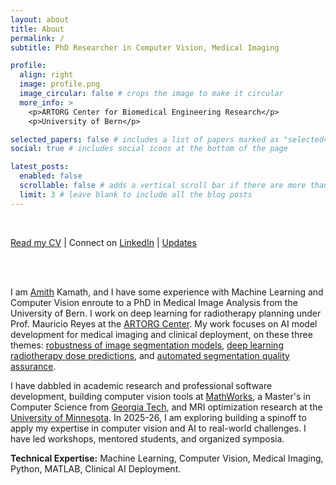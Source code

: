 ```yaml
---
layout: about
title: About
permalink: /
subtitle: PhD Researcher in Computer Vision, Medical Imaging

profile:
  align: right
  image: profile.png
  image_circular: false # crops the image to make it circular
  more_info: >
    <p>ARTORG Center for Biomedical Engineering Research</p>
    <p>University of Bern</p>

selected_papers: false # includes a list of papers marked as "selected={true}"
social: true # includes social icons at the bottom of the page

latest_posts:
  enabled: false
  scrollable: false # adds a vertical scroll bar if there are more than 3 new posts items
  limit: 3 # leave blank to include all the blog posts
---
```


<br>

[Read my CV](../assets/pdf/amithjkamath_cv.pdf) | Connect on [LinkedIn](https://www.linkedin.com/in/amithjkamath/) | [Updates](/news/)

<br>
<br>

I am [Amith](https://en.wikipedia.org/wiki/Amit) Kamath, and I have some experience with Machine Learning and Computer Vision enroute to a PhD in Medical Image Analysis from the University of Bern. I work on deep learning for radiotherapy planning under Prof. Mauricio Reyes at the [ARTORG Center](https://www.artorg.unibe.ch). My work focuses on AI model development for medical imaging and clinical deployment, on these three themes: [robustness of image segmentation models](/projects/thesis-robustness-of-image-segmentation-models), [deep learning radiotherapy dose predictions](/projects/thesis-dose-prediction-for-contour-evaluation), and [automated segmentation quality assurance](/projects/thesis-contour-correction-qualitative-analysis).

I have dabbled in academic research and professional software development, building computer vision tools at [MathWorks](https://www.mathworks.com/products/computer-vision.html), a Master's in Computer Science from [Georgia Tech](https://omscs.gatech.edu), and MRI optimization research at the [University of Minnesota](https://www.ece.umn.edu). In 2025-26, I am exploring building a spinoff to apply my expertise in computer vision and AI to real-world challenges. I have led workshops, mentored students, and organized symposia.

**Technical Expertise:** Machine Learning, Computer Vision, Medical Imaging, Python, MATLAB, Clinical AI Deployment.